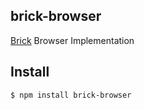## brick-browser

[Brick](http://github.com/azer/brick) Browser Implementation

## Install

```bash
$ npm install brick-browser
```

